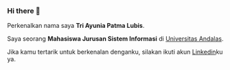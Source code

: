 ### Hi there 👋

Perkenalkan nama saya **Tri Ayunia Patma Lubis**.

Saya seorang **Mahasiswa Jurusan Sistem Informasi** di [Universitas Andalas](https://www.unand.ac.id/).

Jika kamu tertarik untuk berkenalan denganku, silakan ikuti akun [Linkedin](https://www.linkedin.com/in/triayuniapatmalubis/)ku ya.

<!--
**ttrrayl/ttrrayl** is a ✨ _special_ ✨ repository because its `README.md` (this file) appears on your GitHub profile.

Here are some ideas to get you started:

- 🔭 I’m currently working on ...
- 🌱 I’m currently learning ...
- 👯 I’m looking to collaborate on ...
- 🤔 I’m looking for help with ...
- 💬 Ask me about ...
- 📫 How to reach me: ...
- 😄 Pronouns: ...
- ⚡ Fun fact: ...
-->
